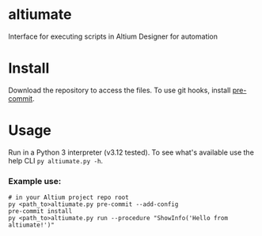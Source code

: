 # altiumate

Interface for executing scripts in Altium Designer for automation

# Install

Download the repository to access the files. To use git hooks, install [pre-commit](https://pre-commit.com/#install).

# Usage

Run in a Python 3 interpreter (v3.12 tested). To see what's available use the help CLI `py altiumate.py -h`.

### Example use:

```
# in your Altium project repo root
py <path_to>altiumate.py pre-commit --add-config
pre-commit install
py <path_to>altiumate.py run --procedure "ShowInfo('Hello from altiumate!')"
```
